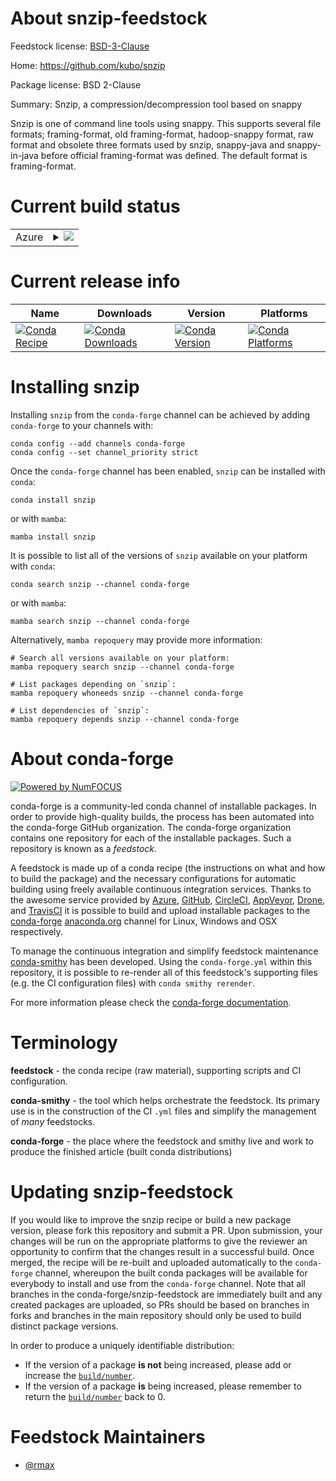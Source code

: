 About snzip-feedstock
=====================

Feedstock license: [BSD-3-Clause](https://github.com/conda-forge/snzip-feedstock/blob/main/LICENSE.txt)

Home: https://github.com/kubo/snzip

Package license: BSD 2-Clause

Summary: Snzip, a compression/decompression tool based on snappy

Snzip is one of command line tools using snappy. This supports several file
formats; framing-format, old framing-format, hadoop-snappy format, raw
format and obsolete three formats used by snzip, snappy-java and
snappy-in-java before official framing-format was defined. The default
format is framing-format.


Current build status
====================


<table>
    
  <tr>
    <td>Azure</td>
    <td>
      <details>
        <summary>
          <a href="https://dev.azure.com/conda-forge/feedstock-builds/_build/latest?definitionId=1933&branchName=main">
            <img src="https://dev.azure.com/conda-forge/feedstock-builds/_apis/build/status/snzip-feedstock?branchName=main">
          </a>
        </summary>
        <table>
          <thead><tr><th>Variant</th><th>Status</th></tr></thead>
          <tbody><tr>
              <td>linux_64</td>
              <td>
                <a href="https://dev.azure.com/conda-forge/feedstock-builds/_build/latest?definitionId=1933&branchName=main">
                  <img src="https://dev.azure.com/conda-forge/feedstock-builds/_apis/build/status/snzip-feedstock?branchName=main&jobName=linux&configuration=linux%20linux_64_" alt="variant">
                </a>
              </td>
            </tr><tr>
              <td>osx_64</td>
              <td>
                <a href="https://dev.azure.com/conda-forge/feedstock-builds/_build/latest?definitionId=1933&branchName=main">
                  <img src="https://dev.azure.com/conda-forge/feedstock-builds/_apis/build/status/snzip-feedstock?branchName=main&jobName=osx&configuration=osx%20osx_64_" alt="variant">
                </a>
              </td>
            </tr>
          </tbody>
        </table>
      </details>
    </td>
  </tr>
</table>

Current release info
====================

| Name | Downloads | Version | Platforms |
| --- | --- | --- | --- |
| [![Conda Recipe](https://img.shields.io/badge/recipe-snzip-green.svg)](https://anaconda.org/conda-forge/snzip) | [![Conda Downloads](https://img.shields.io/conda/dn/conda-forge/snzip.svg)](https://anaconda.org/conda-forge/snzip) | [![Conda Version](https://img.shields.io/conda/vn/conda-forge/snzip.svg)](https://anaconda.org/conda-forge/snzip) | [![Conda Platforms](https://img.shields.io/conda/pn/conda-forge/snzip.svg)](https://anaconda.org/conda-forge/snzip) |

Installing snzip
================

Installing `snzip` from the `conda-forge` channel can be achieved by adding `conda-forge` to your channels with:

```
conda config --add channels conda-forge
conda config --set channel_priority strict
```

Once the `conda-forge` channel has been enabled, `snzip` can be installed with `conda`:

```
conda install snzip
```

or with `mamba`:

```
mamba install snzip
```

It is possible to list all of the versions of `snzip` available on your platform with `conda`:

```
conda search snzip --channel conda-forge
```

or with `mamba`:

```
mamba search snzip --channel conda-forge
```

Alternatively, `mamba repoquery` may provide more information:

```
# Search all versions available on your platform:
mamba repoquery search snzip --channel conda-forge

# List packages depending on `snzip`:
mamba repoquery whoneeds snzip --channel conda-forge

# List dependencies of `snzip`:
mamba repoquery depends snzip --channel conda-forge
```


About conda-forge
=================

[![Powered by
NumFOCUS](https://img.shields.io/badge/powered%20by-NumFOCUS-orange.svg?style=flat&colorA=E1523D&colorB=007D8A)](https://numfocus.org)

conda-forge is a community-led conda channel of installable packages.
In order to provide high-quality builds, the process has been automated into the
conda-forge GitHub organization. The conda-forge organization contains one repository
for each of the installable packages. Such a repository is known as a *feedstock*.

A feedstock is made up of a conda recipe (the instructions on what and how to build
the package) and the necessary configurations for automatic building using freely
available continuous integration services. Thanks to the awesome service provided by
[Azure](https://azure.microsoft.com/en-us/services/devops/), [GitHub](https://github.com/),
[CircleCI](https://circleci.com/), [AppVeyor](https://www.appveyor.com/),
[Drone](https://cloud.drone.io/welcome), and [TravisCI](https://travis-ci.com/)
it is possible to build and upload installable packages to the
[conda-forge](https://anaconda.org/conda-forge) [anaconda.org](https://anaconda.org/)
channel for Linux, Windows and OSX respectively.

To manage the continuous integration and simplify feedstock maintenance
[conda-smithy](https://github.com/conda-forge/conda-smithy) has been developed.
Using the ``conda-forge.yml`` within this repository, it is possible to re-render all of
this feedstock's supporting files (e.g. the CI configuration files) with ``conda smithy rerender``.

For more information please check the [conda-forge documentation](https://conda-forge.org/docs/).

Terminology
===========

**feedstock** - the conda recipe (raw material), supporting scripts and CI configuration.

**conda-smithy** - the tool which helps orchestrate the feedstock.
                   Its primary use is in the construction of the CI ``.yml`` files
                   and simplify the management of *many* feedstocks.

**conda-forge** - the place where the feedstock and smithy live and work to
                  produce the finished article (built conda distributions)


Updating snzip-feedstock
========================

If you would like to improve the snzip recipe or build a new
package version, please fork this repository and submit a PR. Upon submission,
your changes will be run on the appropriate platforms to give the reviewer an
opportunity to confirm that the changes result in a successful build. Once
merged, the recipe will be re-built and uploaded automatically to the
`conda-forge` channel, whereupon the built conda packages will be available for
everybody to install and use from the `conda-forge` channel.
Note that all branches in the conda-forge/snzip-feedstock are
immediately built and any created packages are uploaded, so PRs should be based
on branches in forks and branches in the main repository should only be used to
build distinct package versions.

In order to produce a uniquely identifiable distribution:
 * If the version of a package **is not** being increased, please add or increase
   the [``build/number``](https://docs.conda.io/projects/conda-build/en/latest/resources/define-metadata.html#build-number-and-string).
 * If the version of a package **is** being increased, please remember to return
   the [``build/number``](https://docs.conda.io/projects/conda-build/en/latest/resources/define-metadata.html#build-number-and-string)
   back to 0.

Feedstock Maintainers
=====================

* [@rmax](https://github.com/rmax/)

